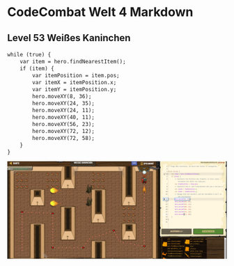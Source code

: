 # CodeCombat Welt 4 Markdown
## Level 53 Weißes Kaninchen
```
while (true) {
    var item = hero.findNearestItem();
    if (item) {
        var itemPosition = item.pos;
        var itemX = itemPosition.x;
        var itemY = itemPosition.y;
        hero.moveXY(8, 36);
        hero.moveXY(24, 35);
        hero.moveXY(24, 11);
        hero.moveXY(40, 11);
        hero.moveXY(56, 23);
        hero.moveXY(72, 12);
        hero.moveXY(72, 58);
    }
}
```
![alt text](image-134.png)